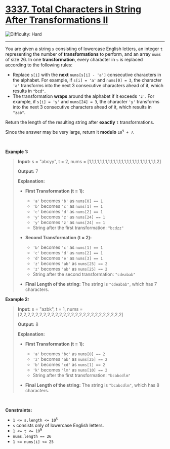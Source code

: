 <h1><a href="https://leetcode.com/problems/total-characters-in-string-after-transformations-ii?envType=daily-question&envId=2025-05-14">3337. Total Characters in String After Transformations II</a></h1>

![Difficulty: Hard](https://img.shields.io/badge/Hard-f8615c)

---

<p>You are given a string <code>s</code> consisting of lowercase English letters, an integer <code>t</code> representing the number of <strong>transformations</strong> to perform, and an array <code>nums</code> of size 26. In one <strong>transformation</strong>, every character in <code>s</code> is replaced according to the following rules:</p>

<ul>
	<li>Replace <code>s[i]</code> with the <strong>next</strong> <code>nums[s[i] - &#39;a&#39;]</code> consecutive characters in the alphabet. For example, if <code>s[i] = &#39;a&#39;</code> and <code>nums[0] = 3</code>, the character <code>&#39;a&#39;</code> transforms into the next 3 consecutive characters ahead of it, which results in <code>&quot;bcd&quot;</code>.</li>
	<li>The transformation <strong>wraps</strong> around the alphabet if it exceeds <code>&#39;z&#39;</code>. For example, if <code>s[i] = &#39;y&#39;</code> and <code>nums[24] = 3</code>, the character <code>&#39;y&#39;</code> transforms into the next 3 consecutive characters ahead of it, which results in <code>&quot;zab&quot;</code>.</li>
</ul>

<p>Return the length of the resulting string after <strong>exactly</strong> <code>t</code> transformations.</p>

<p>Since the answer may be very large, return it <strong>modulo</strong> <code>10<sup>9</sup> + 7</code>.</p>

<p>&nbsp;</p>
<p><strong class="example">Example 1:</strong></p>

><p><strong>Input:</strong> <span class="example-io">s = &quot;abcyy&quot;, t = 2, nums = [1,1,1,1,1,1,1,1,1,1,1,1,1,1,1,1,1,1,1,1,1,1,1,1,1,2]</span></p>
>
><p><strong>Output:</strong> <span class="example-io">7</span></p>
>
><p><strong>Explanation:</strong></p>
>
><ul>
>	<li>
>	<p><strong>First Transformation (t = 1):</strong></p>
>
>	<ul>
>		<li><code>&#39;a&#39;</code> becomes <code>&#39;b&#39;</code> as <code>nums[0] == 1</code></li>
>		<li><code>&#39;b&#39;</code> becomes <code>&#39;c&#39;</code> as <code>nums[1] == 1</code></li>
>		<li><code>&#39;c&#39;</code> becomes <code>&#39;d&#39;</code> as <code>nums[2] == 1</code></li>
>		<li><code>&#39;y&#39;</code> becomes <code>&#39;z&#39;</code> as <code>nums[24] == 1</code></li>
>		<li><code>&#39;y&#39;</code> becomes <code>&#39;z&#39;</code> as <code>nums[24] == 1</code></li>
>		<li>String after the first transformation: <code>&quot;bcdzz&quot;</code></li>
>	</ul>
>	</li>
>	<li>
>	<p><strong>Second Transformation (t = 2):</strong></p>
>
>	<ul>
>		<li><code>&#39;b&#39;</code> becomes <code>&#39;c&#39;</code> as <code>nums[1] == 1</code></li>
>		<li><code>&#39;c&#39;</code> becomes <code>&#39;d&#39;</code> as <code>nums[2] == 1</code></li>
>		<li><code>&#39;d&#39;</code> becomes <code>&#39;e&#39;</code> as <code>nums[3] == 1</code></li>
>		<li><code>&#39;z&#39;</code> becomes <code>&#39;ab&#39;</code> as <code>nums[25] == 2</code></li>
>		<li><code>&#39;z&#39;</code> becomes <code>&#39;ab&#39;</code> as <code>nums[25] == 2</code></li>
>		<li>String after the second transformation: <code>&quot;cdeabab&quot;</code></li>
>	</ul>
>	</li>
>	<li>
>	<p><strong>Final Length of the string:</strong> The string is <code>&quot;cdeabab&quot;</code>, which has 7 characters.</p>
>	</li>
></ul>

<p><strong class="example">Example 2:</strong></p>

><p><strong>Input:</strong> <span class="example-io">s = &quot;azbk&quot;, t = 1, nums = [2,2,2,2,2,2,2,2,2,2,2,2,2,2,2,2,2,2,2,2,2,2,2,2,2,2]</span></p>
>
><p><strong>Output:</strong> <span class="example-io">8</span></p>
>
><p><strong>Explanation:</strong></p>
>
><ul>
>	<li>
>	<p><strong>First Transformation (t = 1):</strong></p>
>
>	<ul>
>		<li><code>&#39;a&#39;</code> becomes <code>&#39;bc&#39;</code> as <code>nums[0] == 2</code></li>
>		<li><code>&#39;z&#39;</code> becomes <code>&#39;ab&#39;</code> as <code>nums[25] == 2</code></li>
>		<li><code>&#39;b&#39;</code> becomes <code>&#39;cd&#39;</code> as <code>nums[1] == 2</code></li>
>		<li><code>&#39;k&#39;</code> becomes <code>&#39;lm&#39;</code> as <code>nums[10] == 2</code></li>
>		<li>String after the first transformation: <code>&quot;bcabcdlm&quot;</code></li>
>	</ul>
>	</li>
>	<li>
>	<p><strong>Final Length of the string:</strong> The string is <code>&quot;bcabcdlm&quot;</code>, which has 8 characters.</p>
>	</li>
></ul>

<p>&nbsp;</p>
<p><strong>Constraints:</strong></p>

<ul>
	<li><code>1 &lt;= s.length &lt;= 10<sup>5</sup></code></li>
	<li><code>s</code> consists only of lowercase English letters.</li>
	<li><code>1 &lt;= t &lt;= 10<sup>9</sup></code></li>
	<li><code><font face="monospace">nums.length == 26</font></code></li>
	<li><code><font face="monospace">1 &lt;= nums[i] &lt;= 25</font></code></li>
</ul>

